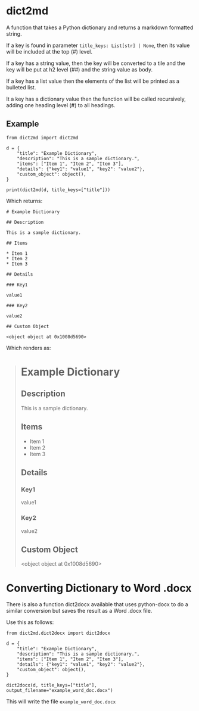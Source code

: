 # dict2md

A function that takes a Python dictionary and returns a markdown formatted string.

If a key is found in parameter `title_keys: List[str] | None`, then its value will be included at the top (#) level.

If a key has a string value, then the key will be converted to a tile and the key will
be put at h2 level (##) and the string value as body.

If a key has a list value then the elements of the list will be printed as a bulleted list.

It a key has a dictionary value then the function will be called recursively, adding one heading level (#) to all headings.


## Example
```
from dict2md import dict2md

d = {
    "title": "Example Dictionary",
    "description": "This is a sample dictionary.",
    "items": ["Item 1", "Item 2", "Item 3"],
    "details": {"key1": "value1", "key2": "value2"},
    "custom_object": object(),
}

print(dict2md(d, title_keys=["title"]))
```

Which returns:

```
# Example Dictionary

## Description

This is a sample dictionary.

## Items

* Item 1
* Item 2
* Item 3

## Details

### Key1

value1

### Key2

value2

## Custom Object

<object object at 0x1008d5690>
```

Which renders as:

> # Example Dictionary
> 
> ## Description
> 
> This is a sample dictionary.
> 
> ## Items
> 
> * Item 1
> * Item 2
> * Item 3
> 
> ## Details
> 
> ### Key1
> 
> value1
> 
> ### Key2
> 
> value2
> 
> ## Custom Object
> 
> <object object at 0x1008d5690>

# Converting Dictionary to Word .docx

There is also a function dict2docx available that uses python-docx to do a similar conversion but saves the result as a Word .docx file.

Use this as follows:

```
from dict2md.dict2docx import dict2docx

d = {
    "title": "Example Dictionary",
    "description": "This is a sample dictionary.",
    "items": ["Item 1", "Item 2", "Item 3"],
    "details": {"key1": "value1", "key2": "value2"},
    "custom_object": object(),
}

dict2docx(d, title_keys=["title"], output_filename="example_word_doc.docx")
```

This will write the file `example_word_doc.docx`
